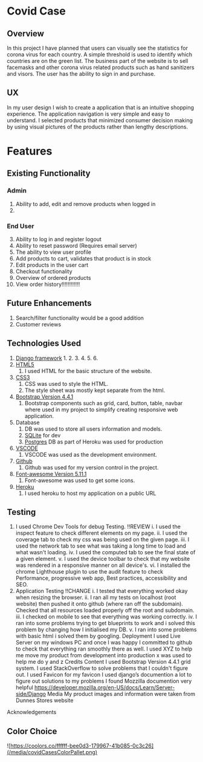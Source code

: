 # Covid Case
## Overview
In this project I have planned that users can visually see the statistics for corona virus for each country. A simple threshold is used to identify which countries are on the green list.
The business part of the website is to sell facemasks and other corona virus related products such as hand sanitizers and visors.
The user has the ability to sign in and purchase.

## UX
In my user design I wish to create a application that is an intuitive shopping experience. The application navigation is very simple and easy to understand.
I selected products that minimized consumer decision making by using visual pictures of the products rather than lengthy descriptions.


# Features
## Existing Functionality
### Admin
1. Ability to add, edit and remove products when logged in
2. 
### End User
3. Ability to log in and register logout
4. Ability to reset password (Requires email server)
5. The ability to view user profile
6. Add products to cart, validates that product is in stock
7. Edit products in the user cart
8. Checkout functionality
9. Overview of ordered products
10. View order history!!!!!!!!!!!!
## Future Enhancements
1. Search/filter functionality would be a good addition
2. Customer reviews
## Technologies Used
1. [Django framework](https://www.djangoproject.com/)
    1. 
    2. 
    3. 
    4. 
    5. 
    6. 
2. [HTML5](https://en.wikipedia.org/wiki/HTML5)
    1. I used HTML for the basic structure of the website.
3. [CSS3](https://en.wikipedia.org/wiki/CSS)
    1. CSS was used to style the HTML.
    2. The style sheet was mostly kept separate from the html.
4. [Bootstrap Version 4.4.1](https://getbootstrap.com/)
    1. Bootstrap components such as grid, card, button, table, navbar where used in my project to simplify creating responsive web application.
5. Database
    1. DB was used to store all users information and models.
    2. [SQLite](https://www.sqlite.org/index.html) for dev
    3. [Postgres](https://www.postgresql.org/) DB as part of Heroku was used for production
7. [VSCODE](https://code.visualstudio.com/)
    1. VSCODE was used as the development environment.
8. [Github](https://github.com/)
    1. Github was used for my version control in the project.
9. [Font-awesome Version 5.11.1](https://fontawesome.com/)
    1. Font-awesome was used to get some icons.
10. [Heroku](https://heroku.com/)
    1. I used heroku to host my application on a public URL
## Testing
1. I used Chrome Dev Tools for debug Testing. !!REVIEW
i. I used the inspect feature to check different elements on my page.
ii. I used the coverage tab to check my css was being used on the given page.
iii. I used the network tab to see what was taking a long time to load and what wasn't loading.
iv. I used the computed tab to see the final state of a given element.
v. I used the device toolbar to check that my website was rendered in a responsive manner on all device's.
vi. I installed the chrome Lighthouse plugin to use the audit feature to check Performance, progressive web app, Best practices, accessibility and SEO.
2. Application Testing !!CHANGE
i. I tested that everything worked okay when resizing the browser.
ii. I ran all my tests on localhost (root website) then pushed it onto github (where ran off the subdomain). Checked that all resources loaded properly off the root and subdomain.
iii. I checked on mobile to see that everything was working correctly.
iv. I ran into some problems trying to get blueprints to work and i solved this problem by changing how I initialised my DB.
v. I ran into some problems with basic html i solved them by googling.
Deployment
I used Live Server on my windows PC and once I was happy I committed to github to check that everything ran smoothly there as well.
I used XYZ to help me move my product from development into production x was used to help me do y and z 
Credits
Content
I used Bootstrap Version 4.4.1 grid system. I used StackOverflow to solve problems that I couldn't figure out. I used Favicon for my favicon
I used django’s documention a lot to figure out solutions to my problems 
I found Mozzilla documention very helpful https://developer.mozilla.org/en-US/docs/Learn/Server-side/Django
Media
My product images and information were taken from Dunnes Stores website

Acknowledgements





## Color Choice
![https://coolors.co/ffffff-bee0d3-179967-41b085-0c3c26](/media/covidCasesColorPallet.png)
